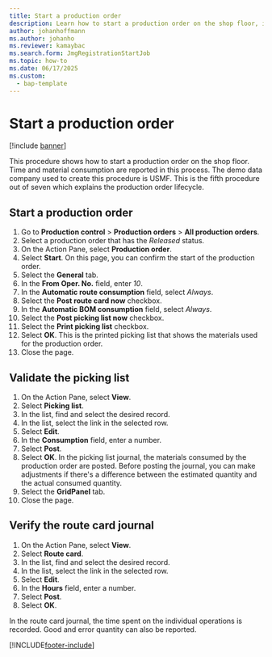 ```yaml
---
title: Start a production order
description: Learn how to start a production order on the shop floor, including a step-by-step process for starting production orders using the USMF demo data company.
author: johanhoffmann
ms.author: johanho
ms.reviewer: kamaybac
ms.search.form: JmgRegistrationStartJob
ms.topic: how-to
ms.date: 06/17/2025
ms.custom: 
  - bap-template
---
```


# Start a production order

[!include [banner](../../includes/banner.md)]

This procedure shows how to start a production order on the shop floor. Time and material consumption are reported in this process. The demo data company used to create this procedure is USMF. This is the fifth procedure out of seven which explains the production order lifecycle.

## Start a production order

1. Go to **Production control** \> **Production orders** \> **All production orders**.
1. Select a production order that has the *Released* status.
1. On the Action Pane, select **Production order**.
1. Select **Start**. On this page, you can confirm the start of the production order.  
1. Select the **General** tab.
1. In the **From Oper. No.** field, enter *10*.
1. In the **Automatic route consumption** field, select *Always*.
1. Select the **Post route card now** checkbox.
1. In the **Automatic BOM consumption** field, select *Always*.
1. Select the **Post picking list now** checkbox.
1. Select the **Print picking list** checkbox.
1. Select **OK**. This is the printed picking list that shows the materials used for the production order.  
1. Close the page.

## Validate the picking list

1. On the Action Pane, select **View**.
2. Select **Picking list**.
3. In the list, find and select the desired record.
4. In the list, select the link in the selected row.
5. Select **Edit**.
6. In the **Consumption** field, enter a number.
7. Select **Post**.
8. Select **OK**. In the picking list journal, the materials consumed by the production order are posted. Before posting the journal, you can make adjustments if there's a difference between the estimated quantity and the actual consumed quantity.  
9. Select the **GridPanel** tab.
10. Close the page.

## Verify the route card journal

1. On the Action Pane, select **View**.
1. Select **Route card**.
1. In the list, find and select the desired record.
1. In the list, select the link in the selected row.
1. Select **Edit**.
1. In the **Hours** field, enter a number.
1. Select **Post**.
1. Select **OK**.

In the route card journal, the time spent on the individual operations is recorded. Good and error quantity can also be reported.  

[!INCLUDE[footer-include](../../../includes/footer-banner.md)]
